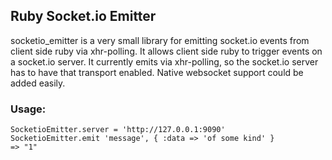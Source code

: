 ## Ruby Socket.io Emitter ##

socketio_emitter is a very small library for emitting socket.io events from client side ruby via xhr-polling.
It allows client side ruby to trigger events on a socket.io server. It currently emits via xhr-polling, so
the socket.io server has to have that transport enabled. Native websocket support could be added easily.

### Usage: ###
    SocketioEmitter.server = 'http://127.0.0.1:9090'
    SocketioEmitter.emit 'message', { :data => 'of some kind' }
    => "1"
